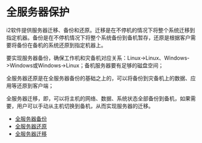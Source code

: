 # 全服务器保护

i2软件提供服务器迁移、备份和还原。迁移是在不停机的情况下将整个系统迁移到指定机器。备份是在不停机情况下将整个系统备份到备机暂存，还原是根据客户需要将备份在备机的系统还原到指定机器上。

要实现服务器备份，确保工作机和灾备机对应关系：Linux-&gt;Linux、Windows-&gt;Windows或Windows-&gt;Linux；备机服务器要有足够的磁盘空间；

全服务器还原是在全服务器备份的基础之上的，可以将备份到灾备机上的数据、应用等还原到客户端；

全服务器迁移，即，可以将主机的网络、数据、系统状态全部备份到备机，如果需要，用户可以手动从主机切换到备机，从而实现服务器的迁移。

 * [全服务器备份](backup.md)
 * [全服务器还原](restore.md)
 * [全服务器迁移](move.md)
